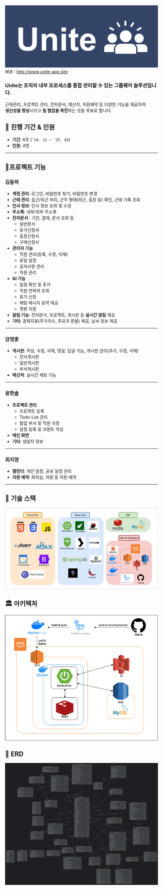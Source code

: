 ![logo](doc/unite_logo.png)
배포 : http://www.unite-app.site
### **Unite**는 조직의 내부 프로세스를 통합 관리할 수 있는 **그룹웨어 솔루션**입니다.  
근태관리, 프로젝트 관리, 전자문서, 메신저, 자원예약 등 다양한 기능을 제공하여  
**생산성을 향상**시키고 **팀 협업을 촉진**하는 것을 목표로 합니다.

## 📅 진행 기간 & 인원

- **기간**: 6주 (`'24. 12 ~ '25. 02`)
- **인원**: 4명

---
##  🚩프로젝트 기능

 ### 김동하
- **계정 관리**: 로그인, 비밀번호 찾기, 비밀번호 변경
- **근태 관리**: 출근/퇴근 처리, 근무 형태(외근, 출장 등) 확인, 근태 기록 조회
- **인사 정보**: 인사 정보 조회 및 수정
- **주소록**: 내부/외부 주소록
- **전자문서** : 기안, 결재, 문서 조회 등
   - 일반문서
   - 휴가신청서
   - 출장신청서
   - 구매신청서
- **관리자 기능**
   - 직원 관리(등록, 수정, 삭제)
   - 휴일 설정
   - 공지사항 관리
   - 자원 관리
- **AI 기능**
   - 일정 확인 및 추가
   - 직원 연락처 조회
   - 휴가 신청
   - 채팅 메시지 요약 제공
   - 챗봇 지원
- **알림 기능**: 전자문서, 프로젝트, 게시판 등 **실시간 알림** 제공
- **기타**: 경제지표(주가지수, 주요국 환율) 제공, 날씨 정보 제공
---

### 강영훈
- **게시판**: 작성, 수정, 삭제, 댓글, 답글 기능, 게시판 관리(추가, 수정, 삭제)
   - 전사게시판
   - 일반게시판
   - 부서게시판
- **메신저**: 실시간 채팅 기능
---
### 윤한솔
- **프로젝트 관리**
   - 프로젝트 등록
   - Todo-List 관리
   - 협업 부서 및 직원 지정
   - 일정 등록 및 코멘트 작성
- **메인 화면**
- **기타**: 생일자 정보

---

### 최지영
- **캘린더**: 개인 일정, 공유 일정 관리
- **자원 예약**: 회의실, 차량 등 자원 예약

---


## 🔧 기술 스택

![TechStack](doc/tech_stack.png)


## 🏛 아키텍처

![Architecture](doc/architecture.png)


## 🧩 ERD

![ERD](doc/erd.png)


